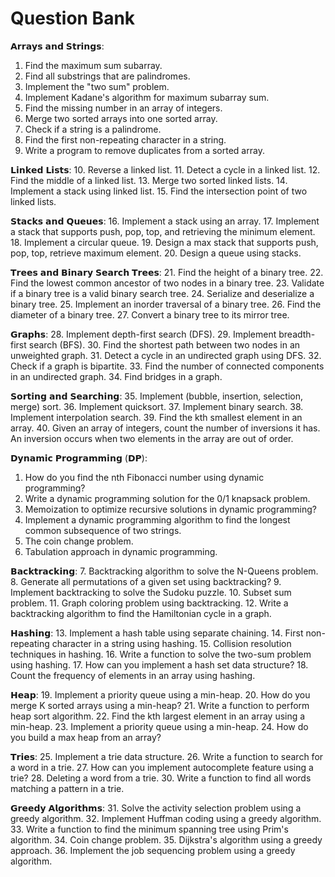 # Question Bank

𝗔𝗿𝗿𝗮𝘆𝘀 𝗮𝗻𝗱 𝗦𝘁𝗿𝗶𝗻𝗴𝘀:
1. Find the maximum sum subarray.
2. Find all substrings that are palindromes.
3. Implement the "two sum" problem.
4. Implement Kadane's algorithm for maximum subarray sum.
5. Find the missing number in an array of integers.
6. Merge two sorted arrays into one sorted array.
7. Check if a string is a palindrome.
8. Find the first non-repeating character in a string.
9. Write a program to remove duplicates from a sorted array.

𝗟𝗶𝗻𝗸𝗲𝗱 𝗟𝗶𝘀𝘁𝘀:
10. Reverse a linked list.
11. Detect a cycle in a linked list.
12. Find the middle of a linked list.
13. Merge two sorted linked lists.
14. Implement a stack using linked list.
15. Find the intersection point of two linked lists.

𝗦𝘁𝗮𝗰𝗸𝘀 𝗮𝗻𝗱 𝗤𝘂𝗲𝘂𝗲𝘀:
16. Implement a stack using an array.
17. Implement a stack that supports push, pop, top, and retrieving the minimum element.
18. Implement a circular queue.
19. Design a max stack that supports push, pop, top, retrieve maximum element.
20. Design a queue using stacks.

𝗧𝗿𝗲𝗲𝘀 𝗮𝗻𝗱 𝗕𝗶𝗻𝗮𝗿𝘆 𝗦𝗲𝗮𝗿𝗰𝗵 𝗧𝗿𝗲𝗲𝘀:
21. Find the height of a binary tree.
22. Find the lowest common ancestor of two nodes in a binary tree.
23. Validate if a binary tree is a valid binary search tree.
24. Serialize and deserialize a binary tree.
25. Implement an inorder traversal of a binary tree.
26. Find the diameter of a binary tree.
27. Convert a binary tree to its mirror tree.

𝗚𝗿𝗮𝗽𝗵𝘀:
28. Implement depth-first search (DFS).
29. Implement breadth-first search (BFS).
30. Find the shortest path between two nodes in an unweighted graph.
31. Detect a cycle in an undirected graph using DFS.
32. Check if a graph is bipartite.
33. Find the number of connected components in an undirected graph.
34. Find bridges in a graph.

𝗦𝗼𝗿𝘁𝗶𝗻𝗴 𝗮𝗻𝗱 𝗦𝗲𝗮𝗿𝗰𝗵𝗶𝗻𝗴:
35. Implement (bubble, insertion, selection, merge) sort.
36. Implement quicksort.
37. Implement binary search.
38. Implement interpolation search.
39. Find the kth smallest element in an array.
40. Given an array of integers, count the number of inversions it has. An inversion occurs when two elements in the array are out of order.

𝗗𝘆𝗻𝗮𝗺𝗶𝗰 𝗣𝗿𝗼𝗴𝗿𝗮𝗺𝗺𝗶𝗻𝗴 (𝗗𝗣):
1. How do you find the nth Fibonacci number using dynamic programming?
2. Write a dynamic programming solution for the 0/1 knapsack problem.
3. Memoization to optimize recursive solutions in dynamic programming?
4. Implement a dynamic programming algorithm to find the longest common subsequence of two strings.
5. The coin change problem.
6. Tabulation approach in dynamic programming.

𝗕𝗮𝗰𝗸𝘁𝗿𝗮𝗰𝗸𝗶𝗻𝗴:
7. Backtracking algorithm to solve the N-Queens problem.
8. Generate all permutations of a given set using backtracking?
9. Implement backtracking to solve the Sudoku puzzle.
10. Subset sum problem.
11. Graph coloring problem using backtracking.
12. Write a backtracking algorithm to find the Hamiltonian cycle in a graph.

𝗛𝗮𝘀𝗵𝗶𝗻𝗴:
13. Implement a hash table using separate chaining.
14. First non-repeating character in a string using hashing.
15. Collision resolution techniques in hashing.
16. Write a function to solve the two-sum problem using hashing.
17. How can you implement a hash set data structure?
18. Count the frequency of elements in an array using hashing.

𝗛𝗲𝗮𝗽:
19. Implement a priority queue using a min-heap.
20. How do you merge K sorted arrays using a min-heap?
21. Write a function to perform heap sort algorithm.
22. Find the kth largest element in an array using a min-heap.
23. Implement a priority queue using a min-heap.
24. How do you build a max heap from an array?

𝗧𝗿𝗶𝗲𝘀:
25. Implement a trie data structure.
26. Write a function to search for a word in a trie.
27. How can you implement autocomplete feature using a trie?
28. Deleting a word from a trie.
30. Write a function to find all words matching a pattern in a trie.

𝗚𝗿𝗲𝗲𝗱𝘆 𝗔𝗹𝗴𝗼𝗿𝗶𝘁𝗵𝗺𝘀:
31. Solve the activity selection problem using a greedy algorithm.
32. Implement Huffman coding using a greedy algorithm.
33. Write a function to find the minimum spanning tree using Prim's algorithm.
34. Coin change problem.
35. Dijkstra's algorithm using a greedy approach.
36. Implement the job sequencing problem using a greedy algorithm.
